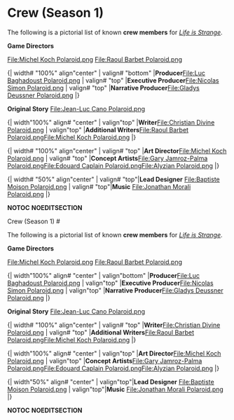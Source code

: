 #  Crew (Season 1) 

The following is a pictorial list of known **crew members** for *[Life is Strange](life_is_strange.md)*.

**Game Directors**

[File:Michel Koch Polaroid.png](180px.md)
[File:Raoul Barbet Polaroid.png](180px.md)

{| width# "100%" align"center"
| valign# "bottom" |**Producer**[File:Luc Baghadoust Polaroid.png](180px.md)
| valign# "top" |**Executive Producer**[File:Nicolas Simon Polaroid.png](180px.md)
| valign# "top" |**Narrative Producer**[File:Gladys Deussner Polaroid.png](180px.md)
|}

**Original Story**
[File:Jean-Luc Cano Polaroid.png](180px.md)

{| width"100%" align# "center"
| valign"top" |**Writer**[File:Christian Divine Polaroid.png](180px.md)
| valign"top" |**Additional Writers**[File:Raoul Barbet Polaroid.png](180px.md)[File:Michel Koch Polaroid.png](180px.md)
|}

{| width# "100%" align"center"
| valign# "top" |**Art Director**[File:Michel Koch Polaroid.png](180px.md)
| valign# "top" |**Concept Artists**[File:Gary Jamroz-Palma Polaroid.png](180px.md)[File:Edouard Caplain Polaroid.png](180px.md)[File:Alyzian Polaroid.png](180px.md)
|}

{| width# "50%" align"center"
| valign# "top"|**Lead Designer**
[File:Baptiste Moison Polaroid.png](180px.md)
| valign# "top"|**Music**
[File:Jonathan Morali Polaroid.png](180px.md)
|}

__NOTOC__
__NOEDITSECTION__

 Crew (Season 1) # 

The following is a pictorial list of known **crew members** for *[Life is Strange](life_is_strange.md)*.

**Game Directors**

[File:Michel Koch Polaroid.png](180px.md)
[File:Raoul Barbet Polaroid.png](180px.md)

{| width"100%" align# "center"
| valign"bottom" |**Producer**[File:Luc Baghadoust Polaroid.png](180px.md)
| valign"top" |**Executive Producer**[File:Nicolas Simon Polaroid.png](180px.md)
| valign"top" |**Narrative Producer**[File:Gladys Deussner Polaroid.png](180px.md)
|}

**Original Story**
[File:Jean-Luc Cano Polaroid.png](180px.md)

{| width# "100%" align"center"
| valign# "top" |**Writer**[File:Christian Divine Polaroid.png](180px.md)
| valign# "top" |**Additional Writers**[File:Raoul Barbet Polaroid.png](180px.md)[File:Michel Koch Polaroid.png](180px.md)
|}

{| width"100%" align# "center"
| valign"top" |**Art Director**[File:Michel Koch Polaroid.png](180px.md)
| valign"top" |**Concept Artists**[File:Gary Jamroz-Palma Polaroid.png](180px.md)[File:Edouard Caplain Polaroid.png](180px.md)[File:Alyzian Polaroid.png](180px.md)
|}

{| width"50%" align# "center"
| valign"top"|**Lead Designer**
[File:Baptiste Moison Polaroid.png](180px.md)
| valign"top"|**Music**
[File:Jonathan Morali Polaroid.png](180px.md)
|}

__NOTOC__
__NOEDITSECTION__

